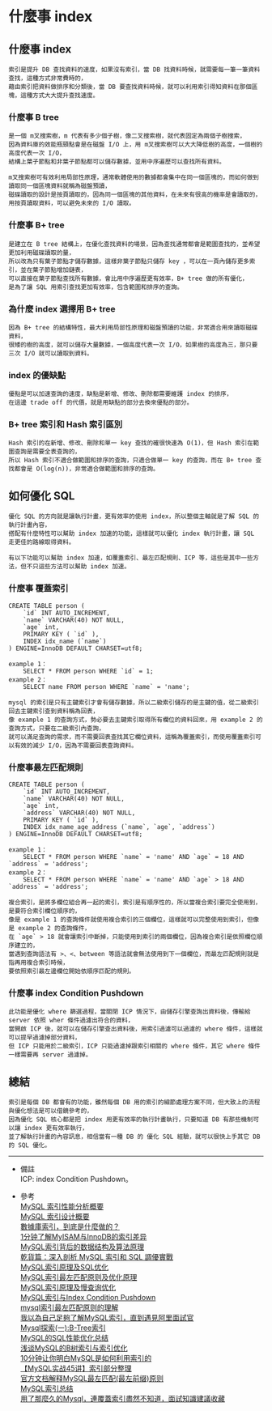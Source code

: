 # 什麼事 index

## 什麼事 index
    索引是提升 DB 查找資料的速度，如果沒有索引，當 DB 找資料時候，就需要每一筆一筆資料查找，這種方式非常費時的，
    藉由索引把資料做排序和分類後，當 DB 要查找資料時候，就可以利用索引得知資料在那個區塊，這種方式大大提升查找速度。

### 什麼事 B tree
    是一個 m叉搜索樹，m 代表有多少個子樹，像二叉搜索樹，就代表固定為兩個子樹搜索，
    因為資料庫的效能瓶頸點會是在磁盤 I/O 上，用 m叉搜索樹可以大大降低樹的高度，一個樹的高度代表一次 I/O，
    結構上葉子節點和非葉子節點都可以儲存數據，並用中序遍歷可以查找所有資料。
    
    m叉搜索樹可有效利用局部性原理，通常軟體使用的數據都會集中在同一個區塊的，而如何做到讀取同一個區塊資料就稱為磁盤預讀，
    磁碟讀取的設計是按頁讀取的，因為同一個區塊的其他資料，在未來有很高的機率是會讀取的，用按頁讀取資料，可以避免未來的 I/O 讀取。

### 什麼事 B+ tree
    是建立在 B tree 結構上，在優化查找資料的場景，因為查找通常都會是範圍查找的，並希望更加利用磁碟讀取的量，
    所以改為只有葉子節點才儲存數據，這樣非葉子節點只儲存 key ，可以在一頁內儲存更多索引，並在葉子節點增加鏈表，
    可以直接在葉子節點查找所有數據，會比用中序遍歷更有效率，B+ tree 做的所有優化，
    是為了讓 SQL 用索引查找更加有效率，包含範圍和排序的查詢。

### 為什麼 index 選擇用 B+ tree
    因為 B+ tree 的結構特性，最大利用局部性原理和磁盤預讀的功能，非常適合用來讀取磁碟資料，
    很矮的樹的高度，就可以儲存大量數據，一個高度代表一次 I/O，如果樹的高度為三，那只要三次 I/O 就可以讀取到資料。

### index 的優缺點
    優點是可以加速查詢的速度，缺點是新增、修改、刪除都需要維護 index 的排序，
    在這邊 trade off 的代價，就是用缺點的部分去換來優點的部分。

### B+ tree 索引和 Hash 索引區別
    Hash 索引的在新增、修改、刪除和單一 key 查找的確很快速為 O(1)，但 Hash 索引在範圍查詢是需要全表查詢的，
    所以 Hash 索引不適合做範圍和排序的查詢，只適合做單一 key 的查詢，而在 B+ tree 查找都會是 O(log(n))，非常適合做範圍和排序的查詢。

## 如何優化 SQL
    優化 SQL 的方向就是讓執行計畫，更有效率的使用 index，所以整個主軸就是了解 SQL 的執行計畫內容，
    搭配有什麼特性可以幫助 index 加速的功能，這樣就可以優化 index 執行計畫，讓 SQL 走更佳的路線取得資料。

    有以下功能可以幫助 index 加速，如覆蓋索引、最左匹配規則、ICP 等，這些是其中一些方法，但不只這些方法可以幫助 index 加速。

### 什麼事 覆蓋索引
```
CREATE TABLE person (
    `id` INT AUTO_INCREMENT,
    `name` VARCHAR(40) NOT NULL,
    `age` int,
    PRIMARY KEY ( `id` ),
    INDEX idx_name (`name`)
) ENGINE=InnoDB DEFAULT CHARSET=utf8;

example 1：
    SELECT * FROM person WHERE `id` = 1;
example 2：
    SELECT name FROM person WHERE `name` = 'name';
```

    mysql 的索引是只有主鍵索引才會有儲存數據，所以二級索引儲存的是主鍵的值，從二級索引回去主鍵索引查到資料稱為回表，
    像 example 1 的查詢方式，勢必要去主鍵索引取得所有欄位的資料回來，用 example 2 的查詢方式，只要在二級索引內查詢，
    就可以滿足查詢的需求，而不需要回表查找其它欄位資料，這稱為覆蓋索引，而使用覆蓋索引可以有效的減少 I/O，因為不需要回表查詢資料。

### 什麼事最左匹配規則
```
CREATE TABLE person (
    `id` INT AUTO_INCREMENT,
    `name` VARCHAR(40) NOT NULL,
    `age` int,
    `address` VARCHAR(40) NOT NULL,
    PRIMARY KEY ( `id` ),
    INDEX idx_name_age_address (`name`, `age`, `address`)
) ENGINE=InnoDB DEFAULT CHARSET=utf8;

example 1：
    SELECT * FROM person WHERE `name` = 'name' AND `age` = 18 AND `address` = 'address';
example 2：
    SELECT * FROM person WHERE `name` = 'name' AND `age` > 18 AND `address` = 'address';
```

    複合索引，是將多欄位組合再一起的索引，索引是有順序性的，所以當複合索引要完全使用到，是要符合索引欄位順序的，
    像是 example 1 的查詢條件就使用複合索引的三個欄位，這樣就可以完整使用到索引，但像是 example 2 的查詢條件，
    在 `age` > 18 就會讓索引中斷掉，只能使用到索引的兩個欄位，因為複合索引是依照欄位順序建立的，
    當遇到查詢語法有 >、<、between 等語法就會無法使用到下一個欄位，而最左匹配規則就是指再用複合索引時候，
    要依照索引最左邊欄位開始依順序匹配的規則。

### 什麼事 index Condition Pushdown
    此功能是優化 where 篩選過程，當關閉 ICP 情況下，由儲存引擎查詢出資料後，傳輸給 server 依照 wher 條件過濾出符合的資料，
    當開啟 ICP 後，就可以在儲存引擎查出資料後，用索引過濾可以過濾的 where 條件，這樣就可以提早過濾掉部分資料，
    但 ICP 只能用於二級索引，ICP 只能過濾掉跟索引相關的 where 條件，其它 where 條件一樣需要再 server 過濾掉。

## 總結
    索引是每個 DB 都會有的功能，雖然每個 DB 用的索引的細節處理方案不同，但大致上的流程與優化想法是可以借鏡參考的，
    因為優化 SQL 核心都是把 index 用更有效率的執行計畫執行，只要知道 DB 有那些機制可以讓 index 更有效率執行，
    並了解執行計畫的內容訊息，相信當有一種 DB 的 優化 SQL 經驗，就可以很快上手其它 DB 的 SQL 優化。

---
- 備註
  <br/>
  ICP: index Condition Pushdown。

- 參考
  <br/>
  [MySQL 索引性能分析概要](https://draveness.me/sql-index-performance/)
  <br/>
  [MySQL 索引设计概要](https://draveness.me/sql-index-intro/)
  <br/>
  [數據庫索引，到底是什麼做的？](https://codertw.com/%E7%A8%8B%E5%BC%8F%E8%AA%9E%E8%A8%80/721742/)
  <br/>
  [1分钟了解MyISAM与InnoDB的索引差异](https://database.51cto.com/art/201808/582172.htm)
  <br/>
  [MySQL索引背后的数据结构及算法原理](https://cloud.tencent.com/developer/article/1141500)
  <br/>
  [乾貨篇：深入剖析 MySQL 索引和 SQL 調優實戰](https://www.gushiciku.cn/pl/gQ6a/zh-hk)
  <br/>
  [MySQL索引原理及SQL优化](https://www.cnblogs.com/iceblow/p/11528565.html)
  <br/>
  [MySQL索引最左匹配原则及优化原理](https://cloud.tencent.com/developer/article/1790648)
  <br/>
  [MySQL索引原理及慢查询优化](https://cloud.tencent.com/developer/article/1613071)
  <br/>
  [MySQL索引与Index Condition Pushdown](http://blog.codinglabs.org/articles/index-condition-pushdown.html)
  <br/>
  [mysql索引最左匹配原则的理解](https://www.jianshu.com/p/46641d098a17)
  <br/>
  [我以為自己足夠了解MySQL索引，直到遇見阿里面試官](https://www.gushiciku.cn/pl/2S4N/zh-tw)
  <br/>
  [Mysql探索(一):B-Tree索引](https://segmentfault.com/a/1190000015821650)
  <br/>
  [MySQL的SQL性能优化总结](https://i6448038.github.io/2019/02/16/mysql-performance-optimize/)
  <br/>
  [浅谈MySQL的B树索引与索引优化](https://monkeysayhi.github.io/2018/03/06/%E6%B5%85%E8%B0%88MySQL%E7%9A%84B%E6%A0%91%E7%B4%A2%E5%BC%95%E4%B8%8E%E7%B4%A2%E5%BC%95%E4%BC%98%E5%8C%96/)
  <br/>
  [10分钟让你明白MySQL是如何利用索引的](https://cloud.tencent.com/developer/article/1032280)
  <br/>
  [【MySQL实战45讲】索引部分整理](http://www.noobyard.com/article/p-eulffdvi-oe.html)
  <br/>
  [官方文档解释MySQL最左匹配(最左前缀)原则](https://juejin.cn/post/6844903966690508814)
  <br/>
  [MySQL索引总结](https://zhuanlan.zhihu.com/p/29118331)
  <br/>
  [用了那麼久的Mysql，連覆蓋索引盡然不知道，面試知識建議收藏](https://kknews.cc/code/emk25ky.html)
